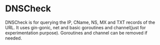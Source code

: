 
# DNSCheck

 DNSCheck is for querying the IP, CName, NS, MX and TXT records of the URL.
 It uses gin-gonic, net and basic goroutines and channel(just for experimentation purpose). Goroutines and channel can be removed if needed.

